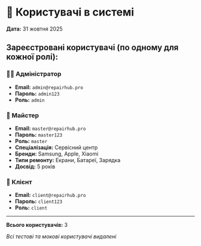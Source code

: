 # 👥 Користувачі в системі

**Дата:** 31 жовтня 2025

## Зареєстровані користувачі (по одному для кожної ролі):

### 👨‍💼 Адміністратор
- **Email:** `admin@repairhub.pro`
- **Пароль:** `admin123`
- **Роль:** `admin`

### 🔧 Майстер
- **Email:** `master@repairhub.pro`
- **Пароль:** `master123`
- **Роль:** `master`
- **Спеціалізація:** Сервісний центр
- **Бренди:** Samsung, Apple, Xiaomi
- **Типи ремонту:** Екрани, Батареї, Зарядка
- **Досвід:** 5 років

### 👤 Клієнт
- **Email:** `client@repairhub.pro`
- **Пароль:** `client123`
- **Роль:** `client`

---

**Всього користувачів:** 3

*Всі тестові та мокові користувачі видалені*


